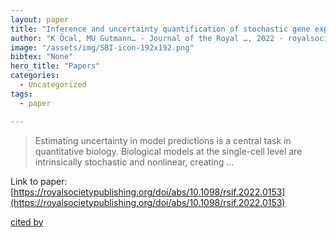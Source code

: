 ```yaml
---
layout: paper
title: "Inference and uncertainty quantification of stochastic gene expression via synthetic models"
author: "K Öcal, MU Gutmann… - Journal of the Royal …, 2022 - royalsocietypublishing.org"
image: "/assets/img/SBI-icon-192x192.png"
bibtex: "None"
hero_title: "Papers"
categories:
  - Uncategorized
tags:
  - paper

---
```

>Estimating uncertainty in model predictions is a central task in quantitative biology. Biological models at the single-cell level are intrinsically stochastic and nonlinear, creating …

Link to paper: [https://royalsocietypublishing.org/doi/abs/10.1098/rsif.2022.0153](https://royalsocietypublishing.org/doi/abs/10.1098/rsif.2022.0153)

[cited by](https://scholar.google.com/scholar?cites=17363194211497642945&as_sdt=2005&sciodt=0,5&hl=en&num=20)
